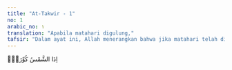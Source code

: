 ```yaml
---
title: "At-Takwir - 1"
no: 1
arabic_no: ١
translation: "Apabila matahari digulung,"
tafsir: "Dalam ayat ini, Allah menerangkan bahwa jika matahari telah digulung, telah padam cahayanya dan jatuh berantakan bersamaan dengan hancurnya alam semesta yang pernah didiami oleh makhluk-makhluk yang hidup di dunia, maka musnahlah segala alam karena berpindah kepada alam yang lain."
---
```


اِذَا الشَّمْسُ كُوِّرَتْۖ
